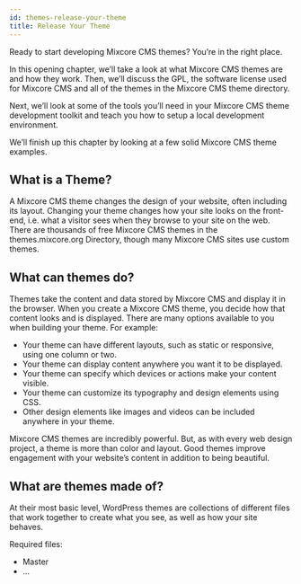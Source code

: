 ```yaml
---
id: themes-release-your-theme
title: Release Your Theme
---
```


Ready to start developing Mixcore CMS themes? You’re in the right place.

In this opening chapter, we’ll take a look at what Mixcore CMS themes are and how they work. Then, we’ll discuss the GPL, the software license used for Mixcore CMS and all of the themes in the Mixcore CMS theme directory.

Next, we’ll look at some of the tools you’ll need in your Mixcore CMS theme development toolkit and teach you how to setup a local development environment.

We’ll finish up this chapter by looking at a few solid Mixcore CMS theme examples.

## What is a Theme?
A Mixcore CMS theme changes the design of your website, often including its layout. Changing your theme changes how your site looks on the front-end, i.e. what a visitor sees when they browse to your site on the web. There are thousands of free Mixcore CMS themes in the themes.mixcore.org Directory, though many Mixcore CMS sites use custom themes.

## What can themes do?

Themes take the content and data stored by Mixcore CMS and display it in the browser. When you create a Mixcore CMS theme, you decide how that content looks and is displayed. There are many options available to you when building your theme. For example:

- Your theme can have different layouts, such as static or responsive, using one column or two.
- Your theme can display content anywhere you want it to be displayed.
- Your theme can specify which devices or actions make your content visible.
- Your theme can customize its typography and design elements using CSS.
- Other design elements like images and videos can be included anywhere in your theme.

Mixcore CMS themes are incredibly powerful. But, as with every web design project, a theme is more than color and layout. Good themes improve engagement with your website’s content in addition to being beautiful.

## What are themes made of?
At their most basic level, WordPress themes are collections of different files that work together to create what you see, as well as how your site behaves.

Required files:
- Master
- ...